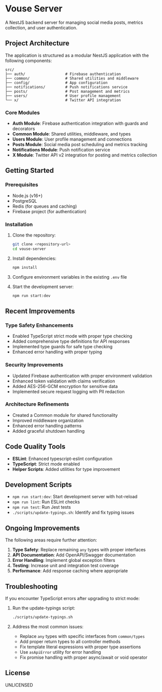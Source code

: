 # Vouse Server

A NestJS backend server for managing social media posts, metrics collection, and user authentication.

## Project Architecture

The application is structured as a modular NestJS application with the following components:

```
src/
├── auth/                  # Firebase authentication
├── common/                # Shared utilities and middleware
├── config/                # App configuration
├── notifications/         # Push notifications service
├── posts/                 # Post management and metrics
├── users/                 # User profile management
└── x/                     # Twitter API integration
```

### Core Modules

- **Auth Module**: Firebase authentication integration with guards and decorators
- **Common Module**: Shared utilities, middleware, and types
- **Users Module**: User profile management and connections
- **Posts Module**: Social media post scheduling and metrics tracking
- **Notifications Module**: Push notification service
- **X Module**: Twitter API v2 integration for posting and metrics collection

## Getting Started

### Prerequisites

- Node.js (v16+)
- PostgreSQL
- Redis (for queues and caching)
- Firebase project (for authentication)

### Installation

1. Clone the repository:
   ```bash
   git clone <repository-url>
   cd vouse-server
   ```

2. Install dependencies:
   ```bash
   npm install
   ```

3. Configure environment variables in the existing `.env` file

5. Start the development server:
   ```bash
   npm run start:dev
   ```

## Recent Improvements

### Type Safety Enhancements

- Enabled TypeScript strict mode with proper type checking
- Added comprehensive type definitions for API responses
- Implemented type guards for safe type checking
- Enhanced error handling with proper typing

### Security Improvements

- Updated Firebase authentication with proper environment validation
- Enhanced token validation with claims verification
- Added AES-256-GCM encryption for sensitive data
- Implemented secure request logging with PII redaction

### Architecture Refinements

- Created a Common module for shared functionality
- Improved middleware organization
- Enhanced error handling patterns
- Added graceful shutdown handling

## Code Quality Tools

- **ESLint**: Enhanced typescript-eslint configuration
- **TypeScript**: Strict mode enabled
- **Helper Scripts**: Added utilities for type improvement

## Development Scripts

- `npm run start:dev`: Start development server with hot-reload
- `npm run lint`: Run ESLint checks
- `npm run test`: Run Jest tests
- `./scripts/update-typings.sh`: Identify and fix typing issues

## Ongoing Improvements

The following areas require further attention:

1. **Type Safety**: Replace remaining `any` types with proper interfaces
2. **API Documentation**: Add OpenAPI/Swagger documentation
3. **Error Handling**: Implement global exception filters
4. **Testing**: Increase unit and integration test coverage
5. **Performance**: Add response caching where appropriate

## Troubleshooting

If you encounter TypeScript errors after upgrading to strict mode:

1. Run the update-typings script:
   ```bash
   ./scripts/update-typings.sh
   ```

2. Address the most common issues:
   - Replace `any` types with specific interfaces from `common/types`
   - Add proper return types to all controller methods
   - Fix template literal expressions with proper type assertions
   - Use `asApiError` utility for error handling
   - Fix promise handling with proper async/await or void operator

## License

UNLICENSED
